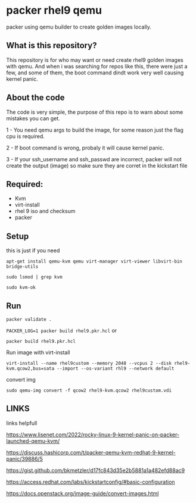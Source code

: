 # packer rhel9 qemu
packer using qemu builder to create golden images locally.

## What is this repository?

This repository is for who may want or need create rhel9 golden images with qemu. And when i was searching for repos like this, there were just a few, and
some of them, the boot command dindt work very well causing kernel panic.

## About the code

The code is very simple, the purpose of this repo is to warn about some mistakes you can get.

1 - You need qemu args to build the image, for some reason just the flag cpu is required.

2 - If boot command is wrong, probaly it will cause kernel panic.

3 - If your ssh_username and ssh_passwd are incorrect, packer will not create the output (image) so make sure they are corret in the kickstart file

## Required:

- Kvm 
- virt-install
- rhel 9 iso and checksum
- packer

## Setup

this is just if you need 

`apt-get install qemu-kvm qemu virt-manager virt-viewer libvirt-bin bridge-utils`

`sudo lsmod | grep kvm`

`sudo kvm-ok`


## Run

`
packer validate .
`

`
PACKER_LOG=1 packer build rhel9.pkr.hcl
`
or

`
packer build rhel9.pkr.hcl
`

Run image with virt-install

`
virt-install --name rhel9custom --memory 2048 --vcpus 2 --disk rhel9-kvm.qcow2,bus=sata --import --os-variant rhl9 --network default
`

convert img

`sudo qemu-img convert -f qcow2 rhel9-kvm.qcow2 rhel9custom.vdi`

## LINKS

links helpfull

https://www.lisenet.com/2022/rocky-linux-9-kernel-panic-on-packer-launched-qemu-kvm/

https://discuss.hashicorp.com/t/packer-qemu-kvm-redhat-9-kernel-panic/39886/5

https://gist.github.com/bkmetzler/d17fc843d35e2b5881a1a482efd88ac9

https://access.redhat.com/labs/kickstartconfig/#basic-configuration

https://docs.openstack.org/image-guide/convert-images.html